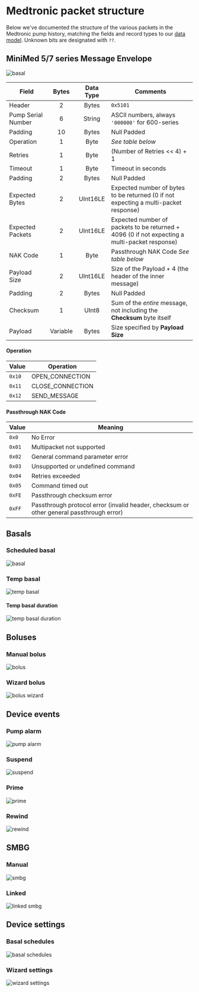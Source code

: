 # Medtronic packet structure

Below we've documented the structure of the various packets in the Medtronic pump history, matching the fields and record types to our [data model](http://developer.tidepool.io/data-model). Unknown bits are designated with `??`.

## MiniMed 5/7 series Message Envelope
![basal](images/svg/MiniMedMessage.svg)

| Field     | Bytes | Data Type  |   Comments   |
|-----------|:-----:|:----------:|--------------|
| Header    | 2     | Bytes      | `0x5101`     |
| Pump Serial Number | 6     | String     | ASCII numbers, always `'000000'` for 600-series |
| Padding   | 10    | Bytes      | Null Padded  |
| Operation | 1     | Byte       | *See table below* |
| Retries   | 1     | Byte       | (Number of Retries << 4) + 1 |
| Timeout   | 1     | Byte       | Timeout in seconds |
| Padding   | 2     | Bytes      | Null Padded  |
| Expected Bytes | 2     | UInt16LE   | Expected number of bytes to be returned (0 if not expecting a multi-packet response) |
| Expected Packets | 2     | UInt16LE   | Expected number of packets to be returned + 4096 (0 if not expecting a multi-packet response) |
| NAK Code  | 1     | Byte       | Passthrough NAK Code *See table below*  |
| Payload Size | 2     | UInt16LE   | Size of the Payload + 4 (the header of the inner message) |
| Padding   | 2     | Bytes      | Null Padded  |
| Checksum  | 1     | UInt8      | Sum of the *entire* message, not including the **Checksum** byte itself  |
| Payload   | Variable | Bytes      | Size specified by **Payload Size** |

#### Operation
| Value     | Operation                  |
|-----------|----------------------------|
| `0x10`    |  OPEN_CONNECTION           |
| `0x11`    |  CLOSE_CONNECTION          |
| `0x12`    |  SEND_MESSAGE              |

#### Passthrough NAK Code
| Value     | Meaning                    |
|-----------|----------------------------|
| `0x0`     |  No Error                  |
| `0x01`    |  Multipacket not supported |
| `0x02`    |  General command parameter error |
| `0x03`    |  Unsupported or undefined command |
| `0x04`    |  Retries exceeded          |
| `0x05`    |  Command timed out         |
| `0xFE`    |  Passthrough checksum error |
| `0xFF`    |  Passthrough protocol error (invalid header, checksum or other general passthrough error) |

## Basals

### Scheduled basal
![basal](images/svg/basal.svg)

### Temp basal
![temp basal](images/svg/tempBasal.svg)

#### Temp basal duration
![temp basal duration](images/svg/tempBasalDuration.svg)

## Boluses

### Manual bolus
![bolus](images/svg/bolus.svg)

### Wizard bolus

![bolus wizard](images/svg/wizard.svg)


## Device events

### Pump alarm
![pump alarm](images/svg/alarmPump.svg)

### Suspend
![suspend](images/svg/suspend.svg)

### Prime
![prime](images/svg/prime.svg)

### Rewind
![rewind](images/svg/rewind.svg)


## SMBG

### Manual
![smbg](images/svg/smbg.svg)

### Linked
![linked smbg](images/svg/smbgLinked.svg)


## Device settings

### Basal schedules

![basal schedules](images/svg/basalSchedules.svg)

### Wizard settings
![wizard settings](images/svg/wizardSettings.svg)
